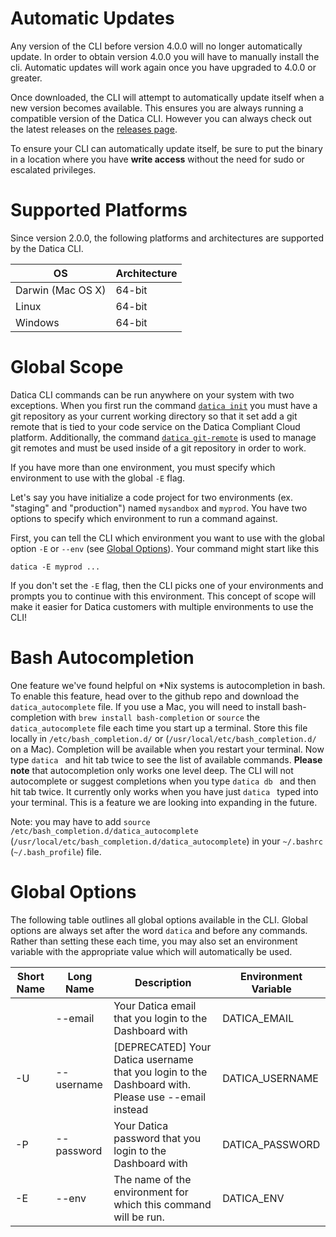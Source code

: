 # Automatic Updates

Any version of the CLI before version 4.0.0 will no longer automatically update. In order to obtain version 4.0.0 you will have to manually install the cli. Automatic updates will work again once you have upgraded to 4.0.0 or greater.

Once downloaded, the CLI will attempt to automatically update itself when a new version becomes available. This ensures you are always running a compatible version of the Datica CLI. However you can always check out the latest releases on the [releases page](https://github.com/daticahealth/cli/releases).

To ensure your CLI can automatically update itself, be sure to put the binary in a location where you have **write access** without the need for sudo or escalated privileges.

# Supported Platforms

Since version 2.0.0, the following platforms and architectures are supported by the Datica CLI.

| OS | Architecture |
|----|--------------|
| Darwin (Mac OS X) | 64-bit |
| Linux | 64-bit |
| Windows | 64-bit |

# Global Scope

Datica CLI commands can be run anywhere on your system with two exceptions. When you first run the command [`datica init`]() you must have a git repository as your current working directory so that it set add a git remote that is tied to your code service on the Datica Compliant Cloud platform. Additionally, the command [`datica git-remote`]() is used to manage git remotes and must be used inside of a git repository in order to work.

If you have more than one environment, you must specify which environment to use with the global `-E` flag.

Let's say you have initialize a code project for two environments (ex. "staging" and "production") named `mysandbox` and `myprod`. You have two options to specify which environment to run a command against.

First, you can tell the CLI which environment you want to use with the global option `-E` or `--env` (see [Global Options](#global-options)). Your command might start like this

```
datica -E myprod ...
```

If you don't set the `-E` flag, then the CLI picks one of your environments and prompts you to continue with this environment. This concept of scope will make it easier for Datica customers with multiple environments to use the CLI!

# Bash Autocompletion

One feature we've found helpful on \*Nix systems is autocompletion in bash. To enable this feature, head over to the github repo and download the `datica_autocomplete` file. If you use a Mac, you will need to install bash-completion with `brew install bash-completion` or `source` the `datica_autocomplete` file each time you start up a terminal. Store this file locally in `/etc/bash_completion.d/` or (`/usr/local/etc/bash_completion.d/` on a Mac). Completion will be available when you restart your terminal. Now type `datica ` and hit tab twice to see the list of available commands. **Please note** that autocompletion only works one level deep. The CLI will not autocomplete or suggest completions when you type `datica db ` and then hit tab twice. It currently only works when you have just `datica ` typed into your terminal. This is a feature we are looking into expanding in the future.

Note: you may have to add `source /etc/bash_completion.d/datica_autocomplete` (`/usr/local/etc/bash_completion.d/datica_autocomplete`) in your `~/.bashrc` (`~/.bash_profile`) file.

# Global Options

The following table outlines all global options available in the CLI. Global options are always set after the word `datica` and before any commands. Rather than setting these each time, you may also set an environment variable with the appropriate value which will automatically be used.

| Short Name | Long Name | Description | Environment Variable |
|------------|-----------|-------------|----------------------|
| &nbsp; | --email | Your Datica email that you login to the Dashboard with | DATICA_EMAIL |
| -U | --username | [DEPRECATED] Your Datica username that you login to the Dashboard with. Please use --email instead | DATICA_USERNAME |
| -P | --password | Your Datica password that you login to the Dashboard with | DATICA_PASSWORD |
| -E | --env | The name of the environment for which this command will be run. | DATICA_ENV |
